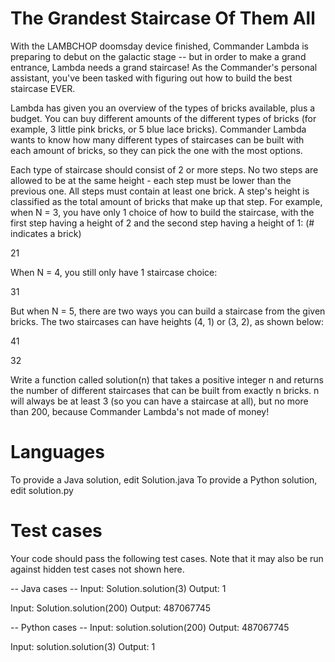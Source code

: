 The Grandest Staircase Of Them All
==================================

With the LAMBCHOP doomsday device finished, Commander Lambda is
preparing to debut on the galactic stage -- but in order to make a grand
entrance, Lambda needs a grand staircase! As the Commander's personal
assistant, you've been tasked with figuring out how to build the best
staircase EVER.

Lambda has given you an overview of the types of bricks available, plus
a budget. You can buy different amounts of the different types of bricks
(for example, 3 little pink bricks, or 5 blue lace bricks). Commander
Lambda wants to know how many different types of staircases can be built
with each amount of bricks, so they can pick the one with the most
options.

Each type of staircase should consist of 2 or more steps. No two steps
are allowed to be at the same height - each step must be lower than the
previous one. All steps must contain at least one brick. A step's height
is classified as the total amount of bricks that make up that step. For
example, when N = 3, you have only 1 choice of how to build the
staircase, with the first step having a height of 2 and the second step
having a height of 1: (\# indicates a brick)

21

When N = 4, you still only have 1 staircase choice:

31

But when N = 5, there are two ways you can build a staircase from the
given bricks. The two staircases can have heights (4, 1) or (3, 2), as
shown below:

41

32

Write a function called solution(n) that takes a positive integer n and
returns the number of different staircases that can be built from
exactly n bricks. n will always be at least 3 (so you can have a
staircase at all), but no more than 200, because Commander Lambda's not
made of money!

Languages
=========

To provide a Java solution, edit Solution.java To provide a Python
solution, edit solution.py

Test cases
==========

Your code should pass the following test cases. Note that it may also be
run against hidden test cases not shown here.

-- Java cases -- Input: Solution.solution(3) Output: 1

Input: Solution.solution(200) Output: 487067745

-- Python cases -- Input: solution.solution(200) Output: 487067745

Input: solution.solution(3) Output: 1
